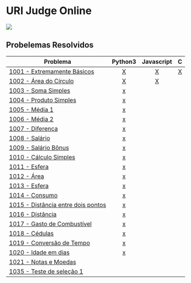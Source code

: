 # URI Judge Online

![](<https://www.urionlinejudge.com.br/judge/img/5.0/logo.130615.png?1568497375>)

## Probelemas Resolvidos

| Problema   |   Python3      |  Javascript | C |
|------------|:--------------:|:-----------:|:--:|
| [1001 - Extremamente Básicos](https://www.urionlinejudge.com.br/judge/pt/problems/view/1001)|  [X](./python/1001.py) | [X](./javascript/1001.js)  | [X](./c/1001.c)|
| [1002 - Área do Círculo](https://www.urionlinejudge.com.br/judge/pt/problems/view/1002)|  [X](./python/1002.py) | [X](./javascript/1002.js)  | |
| [1003 - Soma Simples](https://www.urionlinejudge.com.br/judge/pt/problems/view/1003) | [x](./python/1003.py)  |  |  |
| [1004 - Produto Simples](https://www.urionlinejudge.com.br/judge/pt/problems/view/1004) | [x](./python/1004.py)  |  |  |
| [1005 - Média 1](https://www.urionlinejudge.com.br/judge/pt/problems/view/1005) | [x](./python/1005.py)  |  |  |
| [1006 - Média 2](https://www.urionlinejudge.com.br/judge/pt/problems/view/1006) | [x](./python/1006.py)  |  |  |
| [1007 - Diferença](https://www.urionlinejudge.com.br/judge/pt/problems/view/1007) | [x](./python/1007.py)  |  |  |
| [1008 - Salário](https://www.urionlinejudge.com.br/judge/pt/problems/view/1008) | [x](./python/1008.py)  |  |  |
| [1009 - Salário Bônus](https://www.urionlinejudge.com.br/judge/pt/problems/view/1009) | [x](./python/1009.py)  |  |  |
| [1010 - Cálculo Simples](https://www.urionlinejudge.com.br/judge/pt/problems/view/1010) | [x](./python/1010.py)  |  |  |
| [1011 - Esfera](https://www.urionlinejudge.com.br/judge/pt/problems/view/1011) | [x](./python/1011.py)  |  |  |
| [1012 - Área](https://www.urionlinejudge.com.br/judge/pt/problems/view/1012) | [x](./python/1012.py)  |  |  |
| [1013 - Esfera](https://www.urionlinejudge.com.br/judge/pt/problems/view/1011) | [x](./python/1013.py)  |  |  |
| [1014 - Consumo](https://www.urionlinejudge.com.br/judge/pt/problems/view/1014) | [x](./python/1014.py)  |  |  |
| [1015 - Distância entre dois pontos](https://www.urionlinejudge.com.br/judge/pt/problems/view/1015) | [x](./python/1015.py)  |  |  |
| [1016 - Distância](https://www.urionlinejudge.com.br/judge/pt/problems/view/1016) | [x](./python/1016.py)  |  |  |
| [1017 - Gasto de Combustível](https://www.urionlinejudge.com.br/judge/pt/problems/view/1017) | [x](./python/1011.py)  |  |  |
| [1018 - Cédulas](https://www.urionlinejudge.com.br/judge/pt/problems/view/1018) | [x](./python/1018.py)  |  |  |
| [1019 - Conversão de Tempo](https://www.urionlinejudge.com.br/judge/pt/problems/view/1019) | [x](./python/1019.py)  |  |  |
| [1020 - Idade em dias](https://www.urionlinejudge.com.br/judge/pt/problems/view/1020) | [x](./python/1020.py)  |  |  |
| [1021 - Notas e Moedas](https://www.urionlinejudge.com.br/judge/pt/problems/view/1021) |   |  |  |
| [1035 - Teste de seleção 1](https://www.urionlinejudge.com.br/judge/pt/problems/view/1035) |   |  |  |
